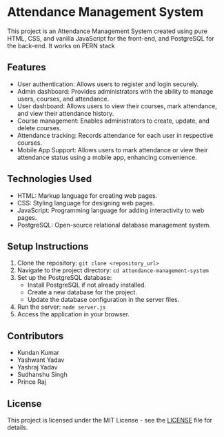 # Attendance Management System

This project is an Attendance Management System created using pure HTML, CSS, and vanilla JavaScript for the front-end, and PostgreSQL for the back-end.
It works on PERN stack

## Features

- User authentication: Allows users to register and login securely.
- Admin dashboard: Provides administrators with the ability to manage users, courses, and attendance.
- User dashboard: Allows users to view their courses, mark attendance, and view their attendance history.
- Course management: Enables administrators to create, update, and delete courses.
- Attendance tracking: Records attendance for each user in respective courses.
- Mobile App Support: Allows users to mark attendance or view their attendance status using a mobile app, enhancing      convenience.

## Technologies Used


- HTML: Markup language for creating web pages.
- CSS: Styling language for designing web pages.
- JavaScript: Programming language for adding interactivity to web pages.
- PostgreSQL: Open-source relational database management system.

## Setup Instructions

1. Clone the repository: `git clone <repository_url>`
2. Navigate to the project directory: `cd attendance-management-system`
3. Set up the PostgreSQL database:
   - Install PostgreSQL if not already installed.
   - Create a new database for the project.
   - Update the database configuration in the server files.
4. Run the server: `node server.js`
5. Access the application in your browser.

## Contributors

- Kundan Kumar
- Yashwant Yadav
- Yashraj Yadav
- Sudhanshu Singh
- Prince Raj

## License

This project is licensed under the MIT License - see the [LICENSE](LICENSE) file for details.
